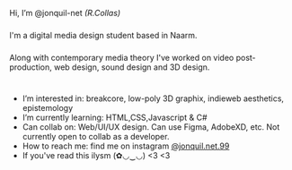 Hi, I’m @jonquil-net *(R.Collas)* 
###

I'm a digital media design student based in Naarm.
###
Along with contemporary media theory I've worked on video post-production, web design, sound design and 3D design. 
#
- I’m interested in: breakcore, low-poly 3D graphix, indieweb aesthetics, epistemology
- I’m currently learning: HTML,CSS,Javascript & C# 
- Can collab on: Web/UI/UX design. Can use Figma, AdobeXD, etc. Not currently open to collab as a developer.  
- How to reach me: find me on instagram [@jonquil.net.99](https://www.instagram.com/jonquil.net.99/)
- If you've read this ilysm (✿◡‿◡) <3 <3 
#

<!---
jonquil-net/jonquil-net is a ✨ special ✨ repository because its `README.md` (this file) appears on your GitHub profile.
You can click the Preview link to take a look at your changes.
--->
